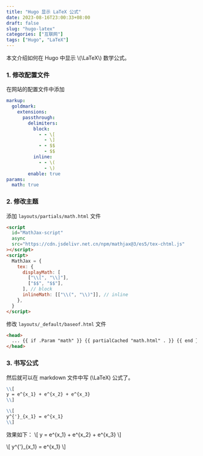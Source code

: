 ```yaml
---
title: "Hugo 显示 LaTeX 公式"
date: 2023-08-16T23:00:33+08:00
draft: false
slug: "hugo-latex"
categories: ["互联网"]
tags: ["Hugo", "LaTeX"]
---
```


本文介绍如何在 Hugo 中显示 \\(\LaTeX\\) 数学公式。

<!--more-->

### 1. 修改配置文件

在网站的配置文件中添加

```yaml
markup:
  goldmark:
    extensions:
      passthrough:
        delimiters:
          block:
            - - \[
              - \]
            - - $$
              - $$
          inline:
            - - \(
              - \)
        enable: true
params:
  math: true
```

### 2. 修改主题

添加 `layouts/partials/math.html` 文件

```html
<script
  id="MathJax-script"
  async
  src="https://cdn.jsdelivr.net.cn/npm/mathjax@3/es5/tex-chtml.js"
></script>
<script>
  MathJax = {
    tex: {
      displayMath: [
        ["\\[", "\\]"],
        ["$$", "$$"],
      ], // block
      inlineMath: [["\\(", "\\)"]], // inline
    },
  }
</script>
```

修改 `layouts/_default/baseof.html` 文件

```html
<head>
  ... {{ if .Param "math" }} {{ partialCached "math.html" . }} {{ end }} ...
</head>
```

### 3. 书写公式

然后就可以在 markdown 文件中写 \(\LaTeX\) 公式了。

```markdown
\\[
y = e^{x_1} + e^{x_2} + e^{x_3}
\\]

\\[
y^{'}_{x_1} = e^{x_1}
\\]
```

效果如下：
\\[
y = e^{x_1} + e^{x_2} + e^{x_3}
\\]

\\[
y^{'}_{x_1} = e^{x_1}
\\]
